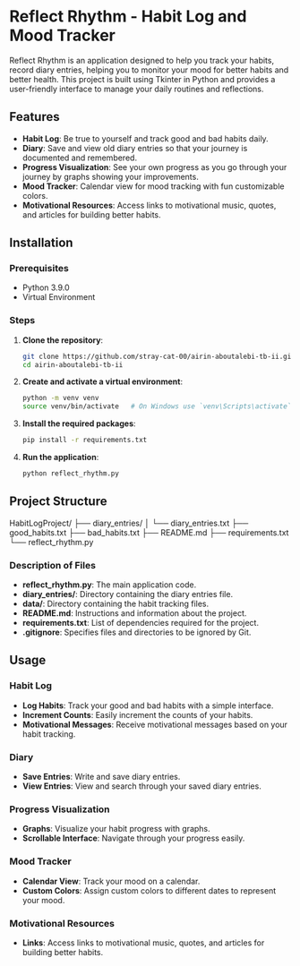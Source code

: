 # Reflect Rhythm - Habit Log and Mood Tracker

Reflect Rhythm is an application designed to help you track your habits, record diary entries, helping you to monitor your mood for better habits and better health. This project is built using Tkinter in Python and provides a user-friendly interface to manage your daily routines and reflections.

## Features

- **Habit Log**: Be true to yourself and track good and bad habits daily.
- **Diary**: Save and view old diary entries so that your journey is documented and remembered.
- **Progress Visualization**: See your own progress as you go through your journey by graphs showing your improvements.
- **Mood Tracker**: Calendar view for mood tracking with fun customizable colors.
- **Motivational Resources**: Access links to motivational music, quotes, and articles for building better habits.

## Installation

### Prerequisites

- Python 3.9.0
- Virtual Environment 

### Steps

1. **Clone the repository**:
    ```sh
    git clone https://github.com/stray-cat-00/airin-aboutalebi-tb-ii.git
    cd airin-aboutalebi-tb-ii
    ```

2. **Create and activate a virtual environment**:
    ```sh
    python -m venv venv
    source venv/bin/activate   # On Windows use `venv\Scripts\activate`
    ```

3. **Install the required packages**:
    ```sh
    pip install -r requirements.txt
    ```

4. **Run the application**:
    ```sh
    python reflect_rhythm.py
    ```

## Project Structure

HabitLogProject/
├── diary_entries/
│   └── diary_entries.txt
├── good_habits.txt
├── bad_habits.txt
├── README.md
├── requirements.txt
└── reflect_rhythm.py


### Description of Files

- **reflect_rhythm.py**: The main application code.
- **diary_entries/**: Directory containing the diary entries file.
- **data/**: Directory containing the habit tracking files.
- **README.md**: Instructions and information about the project.
- **requirements.txt**: List of dependencies required for the project.
- **.gitignore**: Specifies files and directories to be ignored by Git.

## Usage

### Habit Log

- **Log Habits**: Track your good and bad habits with a simple interface.
- **Increment Counts**: Easily increment the counts of your habits.
- **Motivational Messages**: Receive motivational messages based on your habit tracking.

### Diary

- **Save Entries**: Write and save diary entries.
- **View Entries**: View and search through your saved diary entries.

### Progress Visualization

- **Graphs**: Visualize your habit progress with graphs.
- **Scrollable Interface**: Navigate through your progress easily.

### Mood Tracker

- **Calendar View**: Track your mood on a calendar.
- **Custom Colors**: Assign custom colors to different dates to represent your mood.

### Motivational Resources

- **Links**: Access links to motivational music, quotes, and articles for building better habits.

